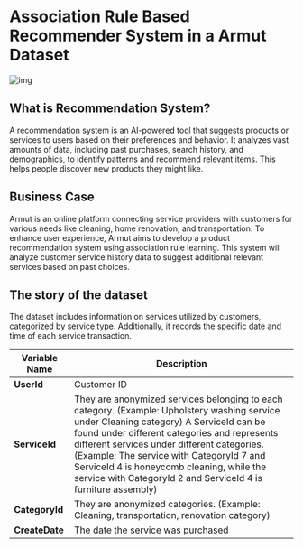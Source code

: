 
# Association Rule Based Recommender System in a Armut Dataset

![img](https://miro.medium.com/v2/resize:fit:720/format:webp/1*eouiAN1NjcjyiuiFNwPhCg.png)

## What is Recommendation System?

A recommendation system is an AI-powered tool that suggests products or services to users based on their preferences and behavior. It analyzes vast amounts of data, including past purchases, search history, and demographics, to identify patterns and recommend relevant items. This helps people discover new products they might like.

## Business Case

Armut is an online platform connecting service providers with customers for various needs like cleaning, home renovation, and transportation. To enhance user experience, Armut aims to develop a product recommendation system using association rule learning. This system will analyze customer service history data to suggest additional relevant services based on past choices.

## The story of the dataset

The dataset includes information on services utilized by customers, categorized by service type. Additionally, it records the specific date and time of each service transaction.

| Variable Name | Description |
|----------------|----------------|
| **UserId** | Customer ID |
| **ServiceId** | They are anonymized services belonging to each category. (Example: Upholstery washing service under Cleaning category) A ServiceId can be found under different categories and represents different services under different categories. (Example: The service with CategoryId 7 and ServiceId 4 is honeycomb cleaning, while the service with CategoryId 2 and ServiceId 4 is furniture assembly) |
| **CategoryId** | They are anonymized categories. (Example: Cleaning, transportation, renovation category) |
| **CreateDate** | The date the service was purchased |

